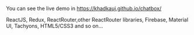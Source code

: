 You can see the live demo in  https://khadkauj.github.io/chatbox/

ReactJS, Redux, ReactRouter,other ReactRouter libraries, Firebase, Material UI, Tachyons, HTML5/CSS3 and so on...
